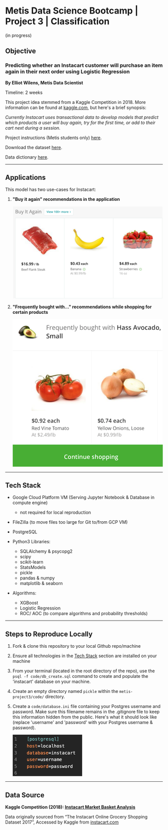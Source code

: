 # Metis Data Science Bootcamp | Project 3 | Classification

(in progress)


## Objective

### Predicting whether an Instacart customer will purchase an item again in their next order using Logistic Regression

**By Elliot Wilens, Metis Data Scientist**

Timeline: 2 weeks

This project idea stemmed from a Kaggle Competition in 2018. More information can be found at [kaggle.com](https://www.kaggle.com/c/instacart-market-basket-analysis/overview), but here's a brief synopsis:


*Currently Instacart uses transactional data to develop models that predict which products a user will buy again, try for the first time, or add to their cart next during a session.*


Project instructions (Metis students only) [here](https://github.com/thisismetis/onl_ds5/blob/main/curriculum/project-03/project-03-introduction/project_03.md).

Download the dataset [here](https://www.kaggle.com/c/instacart-market-basket-analysis/data).

Data dictionary [here](https://gist.github.com/jeremystan/c3b39d947d9b88b3ccff3147dbcf6c6b).

___
## Applications

This model has two use-cases for Instacart:

1.  **"Buy it again" recommendations in the application**

    ![Buy it Again](etc/buy_again.png)

2.  **"Frequently bought with..." recommendations while shopping for certain products**

    ![Frequently bought with](etc/freq_bought_with.png)

___
## Tech Stack

- Google Cloud Platform VM (Serving Jupyter Notebook & Database in compute engine)
  - not required for local reproduction
- FileZilla (to move files too large for Git to/from GCP VM)
- PostgreSQL
- Python3 Libraries:
    - SQLAlchemy & psycopg2
    - scipy
    - scikit-learn
    - StatsModels
    - pickle
    - pandas & numpy
    - matplotlib & seaborn

- Algorithms:
	- XGBoost
	- Logistic Regression
	- ROC/ AOC (to compare algorithms and probability thresholds)
___
## Steps to Reproduce Locally
1. Fork & clone this repository to your local Github repo/machine
2. Ensure all technologies in the [Tech Stack](#tech-stack) section are installed on your machine
3. From your terminal (located in the root directory of the repo), use the `psql -f code/db_create.sql` command to create and populate the 'instacart' database on your machine.
4. Create an empty directory named `pickle` within the `metis-project3/code/` directory.
5. Create a `code/database.ini` file containing your Postgres username and password. Make sure this filename remains in the .gitignore file to keep this information hidden from the public. Here's what it should look like (replace 'username' and 'password' with your Postgres username & password).

    ![db_setup_file.png](etc/db_setup_file.png)
___
## Data Source

**Kaggle Competition (2018): [Instacart Market Basket Analysis](https://www.kaggle.com/c/instacart-market-basket-analysis/data)**

Data originally sourced from “The Instacart Online Grocery Shopping Dataset 2017”, Accessed by Kaggle from [instacart.com](https://www.instacart.com/datasets/grocery-shopping-2017)

